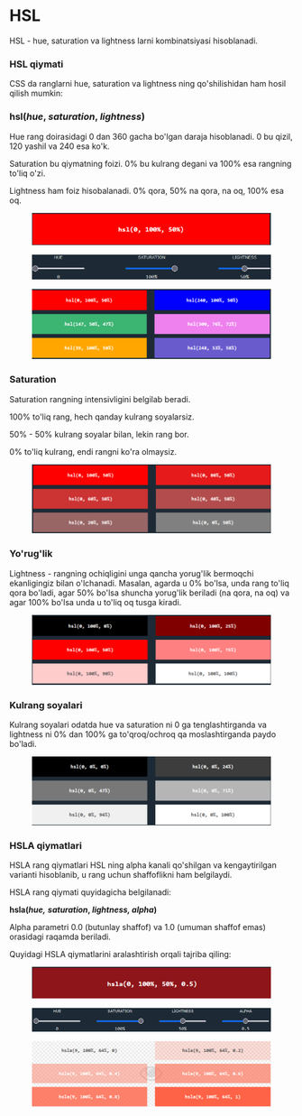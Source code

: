 # HSL

HSL - hue, saturation va lightness larni kombinatsiyasi hisoblanadi.

### HSL qiymati <a href="#hsl-qiymati" id="hsl-qiymati"></a>

CSS da ranglarni hue, saturation va lightness ning qo'shilishidan ham hosil qilish mumkin:

### **hsl(**_**hue**_**, **_**saturation**_**, **_**lightness**_**)**

Hue rang doirasidagi 0 dan 360 gacha bo'lgan daraja hisoblanadi. 0 bu qizil, 120 yashil va 240 esa ko'k.

Saturation bu qiymatning foizi. 0% bu kulrang degani va 100% esa rangning to'liq o'zi.

Lightness ham foiz hisobalanadi. 0% qora, 50% na qora, na oq, 100% esa oq.

<figure><img src="../../../.gitbook/assets/image (639).png" alt=""><figcaption></figcaption></figure>

<figure><img src="../../../.gitbook/assets/image (161).png" alt=""><figcaption></figcaption></figure>

<figure><img src="../../../.gitbook/assets/image (163).png" alt=""><figcaption></figcaption></figure>

### Saturation <a href="#saturation" id="saturation"></a>

Saturation rangning intensivligini belgilab beradi.

100% to'liq rang, hech qanday kulrang soyalarsiz.

50% - 50% kulrang soyalar bilan, lekin rang bor.

0% to'liq kulrang, endi rangni ko'ra olmaysiz.

<figure><img src="../../../.gitbook/assets/image (96).png" alt=""><figcaption></figcaption></figure>

### Yo'rug'lik <a href="#lightness" id="lightness"></a>

Lightness - rangning ochiqligini unga qancha yorug'lik bermoqchi ekanligingiz bilan o'lchanadi. Masalan, agarda u 0% bo'lsa, unda rang to'liq qora bo'ladi, agar 50% bo'lsa shuncha yorug'lik beriladi (na qora, na oq) va agar 100% bo'lsa unda u to'liq oq tusga kiradi.

<figure><img src="../../../.gitbook/assets/image (154).png" alt=""><figcaption></figcaption></figure>

### Kulrang soyalari <a href="#kulrang-soyalari" id="kulrang-soyalari"></a>

Kulrang soyalari odatda hue va saturation ni 0 ga tenglashtirganda va lightness ni 0% dan 100% ga to'qroq/ochroq qa moslashtirganda paydo bo'ladi.

<figure><img src="../../../.gitbook/assets/image (171).png" alt=""><figcaption></figcaption></figure>

### HSLA qiymatlari <a href="#hsla-qiymatlari" id="hsla-qiymatlari"></a>

HSLA rang qiymatlari HSL ning alpha kanali qo'shilgan va kengaytirilgan varianti hisoblanib, u rang uchun shaffoflikni ham belgilaydi.

HSLA rang qiymati quyidagicha belgilanadi:

**hsla(**_**hue,**_ _**saturation**_**, **_**lightness, alpha**_**)**

Alpha parametri 0.0 (butunlay shaffof) va 1.0 (umuman shaffof emas) orasidagi raqamda beriladi.

Quyidagi HSLA qiymatlarini aralashtirish orqali tajriba qiling:

<figure><img src="../../../.gitbook/assets/image (181).png" alt=""><figcaption></figcaption></figure>

<figure><img src="../../../.gitbook/assets/image (119).png" alt=""><figcaption></figcaption></figure>

<figure><img src="../../../.gitbook/assets/image (169).png" alt=""><figcaption></figcaption></figure>
